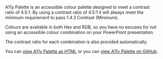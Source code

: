 A11y Palette is an accessible colour palette designed to meet a contrast ratio of 4.5:1. By using a contrast ratio of 4.5:1 it will always meet the minimum requirement to pass 1.4.3 Contrast (Minimum).

Colours are available in both Hex and RGB, so you have no excuses for not using an accessible colour combination on your PowerPoint presentation.
     
The contrast ratio for each combination is also provided automatically.
      
You can [view A11y Palette as HTML](https://htmlpreview.github.io/?https://github.com/abbott567/a11y-palette/blob/main/build/accessible-colour-palette.html) or you can [view A11y Palette on GitHub](https://github.com/abbott567/a11y-palette).
